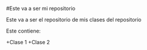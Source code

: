 #Este va a ser mi repositorio



Este va a ser el repositorio de mis clases del repositorio

Este contiene:

+Clase 1
+Clase 2
